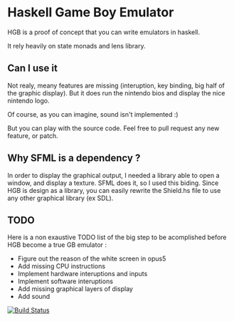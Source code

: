 Haskell Game Boy Emulator
=========================

HGB is a proof of concept that you can write emulators in haskell.

It rely heavily on state monads and lens library.

Can I use it
------------

Not realy, meany features are missing (interuption, key binding, big half of the graphic display). But it does run the nintendo bios and display the nice nintendo logo.

Of course, as you can imagine, sound isn't implemented :)

But you can play with the source code. Feel free to pull request any new feature, or patch.

Why SFML is a dependency ?
--------------------------

In order to display the graphical output, I needed a library able to open a window, and display a texture. SFML does it, so I used this biding. Since HGB is design as a library, you can easily rewrite the Shield.hs file to use any other graphical library (ex SDL).

TODO
----

Here is a non exaustive TODO list of the big step to be acomplished before
HGB become a true GB emulator :

- Figure out the reason of the white screen in opus5
- Add missing CPU instructions
- Implement hardware interuptions and inputs
- Implement software interuptions
- Add missing graphical layers of display
- Add sound



[![Build Status](https://drone.io/github.com/Zenol/hgb/status.png)](https://drone.io/github.com/Zenol/hgb/latest)
